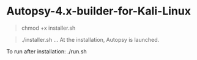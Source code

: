 # Autopsy-4.x-builder-for-Kali-Linux
> chmod +x installer.sh
 
> ./installer.sh
...
At the installation, Autopsy is launched.

To run after installation: ./run.sh


